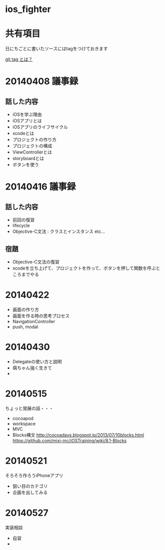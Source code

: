 ios_fighter
===========
# 共有項目
日にちごとに書いたソースにはtagをつけておきます

[git tag とは？](http://git-scm.com/book/ja/Git-%E3%81%AE%E5%9F%BA%E6%9C%AC-%E3%82%BF%E3%82%B0)


# 20140408 議事録
## 話した内容

- iOSを学ぶ理由
- iOSアプリとは
- iOSアプリのライフサイクル
- xcodeとは
- プロジェクトの作り方
- プロジェクトの構成
- ViewControllerとは
- storyboardとは
- ボタンを使う

# 20140416 議事録
## 話した内容

- 前回の復習
- lifecycle
- Objective-C文法 : クラスとインスタンス etc...

## 宿題
- Objective-C文法の復習
- xcodeを立ち上げて、プロジェクトを作って、ボタンを押して関数を呼ぶところまでやる


# 20140422
- 画面の作り方
- 画面を作る時の思考プロセス
- NavigationController
- push, modal
 
# 20140430
- Delegateの使い方と説明
- 萌ちゃん強く生きて
- 

# 20140515
ちょっと発展の話・・・
- cocoapod
- workspace
- MVC
- Blocks構文
 http://cocoadays.blogspot.jp/2013/07/10blocks.html
 https://github.com/mixi-inc/iOSTraining/wiki/8.1-Blocks
 

# 20140521
そろそろ作ろうiPhoneアプリ
- 狙い目のカテゴリ
- 企画を出してみる

# 20140527
実装相談
- 自習
- 
